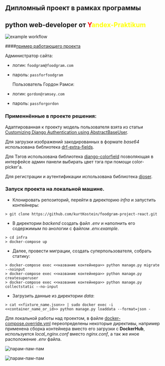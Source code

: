 ## Дипломный проект в рамках программы
## python web-developer от <span style="color:red">Y</span><span style="color:yellow">andex-Praktikum</span>

![example workflow](https://github.com/kurtKostein/foodgram-project-react/actions/workflows/main.yaml/badge.svg)

####[пример работающего проекта](http://62.84.121.130/recipes)

Администратор сайта:

- логин: `foodgram@foodgram.com`
- пароль: `passforfoodgram`


  Пользователь Гордон Рамси:

- логин: `gordon@ramsey.com`
- пароль: `passforgordon`

### Применнённые в проекте решения:
Адаптированная к проекту модель пользователя взята из статьи [Customizing Django Authentication using AbstractBaseUser](https://dev.to/joshwizzy/customizing-django-authentication-using-abstractbaseuser-llg).

Для загрузки изображений закодированных в формате *base64* использована библиотека [drf-extra-fields](https://github.com/Hipo/drf-extra-fields).

Для Тэгов использована библиотека [django-colorfield](https://github.com/fabiocaccamo/django-colorfield) позволяющая в интерфейсе админ панели выбирать цвет тэга при помощи color-picker'a.

Для регистрации и аутентификации использована библиотека [djoser](https://github.com/sunscrapers/djoser).

### Запуск проекта на локальной машине.

- Клонировать репозиторий, перейти в директорию *infra* и запустить контейнеры:
```
> git clone https://github.com/kurtKostein/foodgram-project-react.git
```

- В директории *backend* создать файл _.env_ и наполнить его содержимым по анологии с файлом _.env.example_.
```
> cd infra
> docker-compose up
```
- Далее, провести миграции, создать суперпользователя, собрать статику:
```
> docker-compose exec <<название контейнера>> python manage.py migrate --noinput
> docker-compose exec <<название контейнера>> python manage.py createsuperuser
> docker-compose exec <<название контейнера>> python manage.py collectstatic --no-input  
```
- Загрузить данные из директории *data*:
```
> cat <<fixture_name.json>> | sudo docker exec -i <<container_name_or_id>> python manage.py loaddata --format=json -
```

Для локальной работы над проектом, в файле [docker-compose.override.yml](infra/docker-compose.override.yml) 
переопределены некоторые директивы, например применена сборка контейнера вместо его загрузки 
с **DockerHub**, используется _local_nginx.conf_ вместо _nginx.conf_, а так же иное расположение _.env_ файла.


![парам-пам-пам](https://cs12.pikabu.ru/post_img/big/2020/08/24/3/1598236717197322430.png)


![парам-пам-пам](https://cs12.pikabu.ru/post_img/big/2020/08/24/3/1598236717197322430.png)
